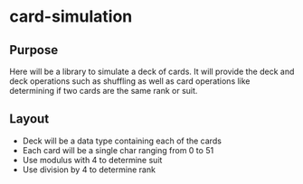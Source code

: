 # card-simulation

## Purpose

Here will be a library to simulate a deck of cards. It will provide the deck and deck operations such as shuffling as well as card operations like determining if two cards are the same rank or suit.

## Layout

- Deck will be a data type containing each of the cards
- Each card will be a single char ranging from 0 to 51
- Use modulus with 4 to determine suit
- Use division by 4 to determine rank
